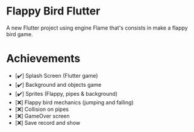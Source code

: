 # Flappy Bird Flutter

A new Flutter project using engine Flame that's consists in make a flappy bird game. 

# Achievements

 - [:heavy_check_mark:] Splash Screen (Flutter game)
 - [:heavy_check_mark:] Background and objects game
 - [:heavy_check_mark:] Sprites (Flappy, pipes & background)
 - [:x:] Flappy bird mechanics (jumping and falling)
 - [:x:] Collision on pipes
 - [:x:] GameOver screen
 - [:x:] Save record and show